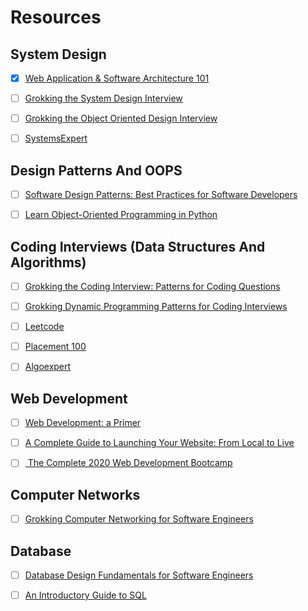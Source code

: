 # Resources

## System Design

- [x] [Web Application & Software Architecture 101](https://www.educative.io/courses/web-application-software-architecture-101)

- [ ] [Grokking the System Design Interview](https://www.educative.io/courses/grokking-the-system-design-interview)

- [ ] [Grokking the Object Oriented Design Interview](https://www.educative.io/courses/grokking-the-object-oriented-design-interview)

- [ ] [SystemsExpert](https://www.algoexpert.io/systems/fundamentals)


## Design Patterns And OOPS

- [ ] [Software Design Patterns: Best Practices for Software Developers](https://www.educative.io/courses/software-design-patterns-best-practices)

- [ ] [Learn Object-Oriented Programming in Python](https://www.educative.io/courses/learn-object-oriented-programming-in-python)

## Coding Interviews (Data Structures And Algorithms)

- [ ] [Grokking the Coding Interview: Patterns for Coding Questions](https://www.educative.io/courses/grokking-the-coding-interview)

- [ ] [Grokking Dynamic Programming Patterns for Coding Interviews](https://www.educative.io/courses/grokking-dynamic-programming-patterns-for-coding-interviews) 

- [ ] [Leetcode](leetcode.com)

- [ ] [Placement 100](https://practice.geeksforgeeks.org/courses/placement-100-2019)

- [ ] [Algoexpert](https://www.algoexpert.io/questions)

## Web Development

- [ ] [Web Development: a Primer](https://www.educative.io/courses/web-development-a-primer)

- [ ] [A Complete Guide to Launching Your Website: From Local to Live](https://www.educative.io/courses/a-complete-guide-to-launching-your-website-from-local-to-live)

- [ ] [ The Complete 2020 Web Development Bootcamp](https://www.udemy.com/course/the-complete-web-development-bootcamp/)

## Computer Networks

- [ ] [Grokking Computer Networking for Software Engineers](https://www.educative.io/courses/grokking-computer-networking)

## Database

- [ ] [Database Design Fundamentals for Software Engineers](https://www.educative.io/courses/database-design-fundamentals)

- [ ] [An Introductory Guide to SQL](https://www.educative.io/courses/introductory-guide-to-sql)